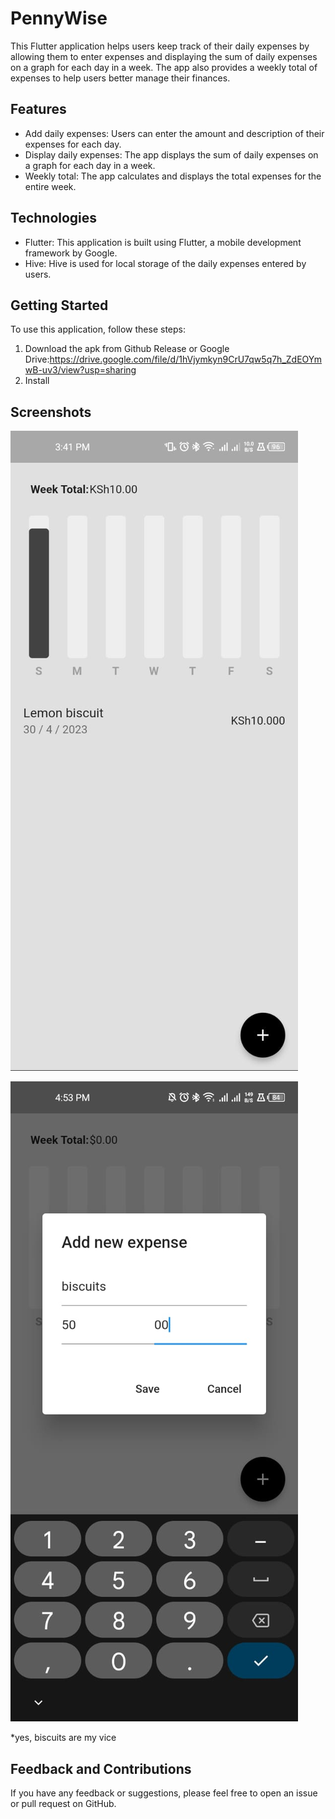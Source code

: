 # PennyWise

This Flutter application helps users keep track of their daily expenses by allowing them to enter expenses and displaying the sum of daily expenses on a graph for each day in a week. The app also provides a weekly total of expenses to help users better manage their finances.

## Features

* Add daily expenses: Users can enter the amount and description of their expenses for each day.
* Display daily expenses: The app displays the sum of daily expenses on a graph for each day in a week.
* Weekly total: The app calculates and displays the total expenses for the entire week.

## Technologies

* Flutter: This application is built using Flutter, a mobile development framework by Google.
* Hive: Hive is used for local storage of the daily expenses entered by users.

## Getting Started

To use this application, follow these steps:

1. Download the apk from Github Release or Google Drive:https://drive.google.com/file/d/1hVjymkyn9CrU7qw5q7h_ZdEOYmwB-uv3/view?usp=sharing
2. Install

## Screenshots

![HomePage](image/README/1682858780803.png)

![Addnew](image/README/1682859226434.png)


*yes, biscuits are my vice

## Feedback and Contributions

If you have any feedback or suggestions, please feel free to open an issue or pull request on GitHub.
